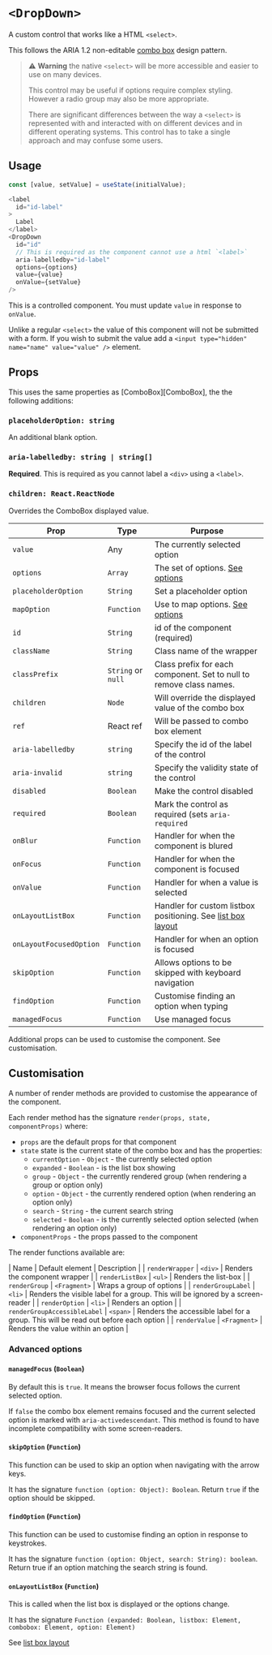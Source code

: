 # `<DropDown>`

A custom control that works like a HTML `<select>`.

This follows the ARIA 1.2 non-editable [combo box](https://w3c.github.io/aria-practices/#combobox)
design pattern.

> :warning: **Warning** the native `<select>` will be more accessible and easier to use on many devices.
>
> This control may be useful if options require complex styling.  However a radio group may also be more appropriate.
>
> There are significant differences between the way a `<select>` is represented with and interacted with
> on different devices and in different operating systems.  This control has to take a single approach and
> may confuse some users.

## Usage

```js
const [value, setValue] = useState(initialValue);

<label
  id="id-label"
>
  Label
</label>
<DropDown
  id="id"
  // This is required as the component cannot use a html `<label>`
  aria-labelledby="id-label"
  options={options}
  value={value}
  onValue={setValue}
/>
```

This is a controlled component.  You must update `value` in response to `onValue`.

Unlike a regular `<select>` the value of this component will not be submitted with a form.
If you wish to submit the value add a `<input type="hidden" name="name" value="value" />` element.

## Props

This uses the same properties as [ComboBox][ComboBox], the the following additions:

### `placeholderOption: string`

An additional blank option.

### `aria-labelledby: string | string[]`

**Required**. This is required as you cannot label a `<div>` using a `<label>`.

### `children: React.ReactNode`

Overrides the ComboBox displayed value.




| Prop                    | Type               | Purpose                                                              |
| ----                    | ----               | ----                                                                 |
| `value`                 | Any                | The currently selected option                                        |
| `options`               | `Array`            | The set of options. [See options][1]                                 |
| `placeholderOption`     | `String`           | Set a placeholder option                                             |
| `mapOption`             | `Function`         | Use to map options. [See options][1]                                 |
| `id`                    | `String`           | id of the component (required)                                       |
| `className`             | `String`           | Class name of the wrapper                                            |
| `classPrefix`           | `String` or `null` | Class prefix for each component.  Set to null to remove class names. |
| `children`              | `Node`             | Will override the displayed value of the combo box                   |
| `ref`                   | React ref          | Will be passed to combo box element                                  |
| `aria-labelledby`       | `string`           | Specify the id of the label of the control                           |
| `aria-invalid`          | `string`           | Specify the validity state of the control                            |
| `disabled`              | `Boolean`          | Make the control disabled                                            |
| `required`              | `Boolean`          | Mark the control as required (sets `aria-required`                   |
| `onBlur`                | `Function`         | Handler for when the component is blured                             |
| `onFocus`               | `Function`         | Handler for when the component is focused                            |
| `onValue`               | `Function`         | Handler for when a value is selected                                 |
| `onLayoutListBox`       | `Function`         | Handler for custom listbox positioning. See [list box layout][2]     |
| `onLayoutFocusedOption` | `Function`         | Handler for when an option is focused                                |
| `skipOption`            | `Function`         | Allows options to be skipped with keyboard navigation                |
| `findOption`            | `Function`         | Customise finding an option when typing                              |
| `managedFocus`          | `Function`         | Use managed focus                                                    |

Additional props can be used to customise the component.  See customisation.

## Customisation

A number of render methods are provided to customise the appearance of the component.

Each render method has the signature `render(props, state, componentProps)` where:

- `props` are the default props for that component
- `state` state is the current state of the combo box and has the properties:
  - `currentOption` - `Object` - the currently selected option
  - `expanded` - `Boolean` - is the list box showing
  - `group` - `Object` - the currently rendered group (when rendering a group or option only)
  - `option` - `Object` - the currently rendered option (when rendering an option only)
  - `search` - `String` - the current search string
  - `selected` - `Boolean` - is the currently selected option selected (when rendering an option only)
- `componentProps` - the props passed to the component

The render functions available are:

| Name                         | Default element | Description                                                                         |
| `renderWrapper`              | `<div>`         | Renders the component wrapper                                                       |
| `renderListBox`              | `<ul>`          | Renders the list-box                                                                |
| `renderGroup`                | `<Fragment>`    | Wraps a group of options                                                            |
| `renderGroupLabel`           | `<li>`          | Renders the visible label for a group. This will be ignored by a screen-reader      |
| `renderOption`               | `<li>`          | Renders an option                                                                   |
| `renderGroupAccessibleLabel` | `<span>`        | Renders the accessible label for a group.  This will be read out before each option |
| `renderValue`                | `<Fragment>`    | Renders the value within an option                                                  |

### Advanced options

#### `managedFocus` (`Boolean`)

By default this is `true`.  It means the browser focus follows the current selected option.

If `false` the combo box element remains focused and the current selected option is
marked with `aria-activedescendant`.  This method is found to have incomplete compatibility
with some screen-readers.

#### `skipOption` (`Function`)

This function can be used to skip an option when navigating with the arrow keys.

It has the signature `function (option: Object): Boolean`.  Return `true` if the option should be skipped.

#### `findOption` (`Function`)

This function can be used to customise finding an option in response to keystrokes.

It has the signature `function (option: Object, search: String): boolean`.
Return true if an option matching the search string is found.

#### `onLayoutListBox` (`Function`)

This is called when the list box is displayed or the options change.

It has the signature `Function (expanded: Boolean, listbox: Element, combobox: Element, option: Element)`

See [list box layout][2]

[1]: options.md
[2]: list_box_layout.md
